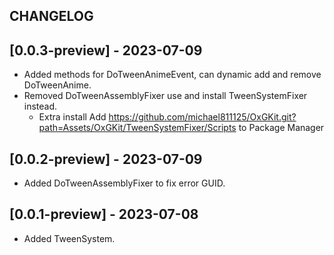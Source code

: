 ## CHANGELOG

## [0.0.3-preview] - 2023-07-09
- Added methods for DoTweenAnimeEvent, can dynamic add and remove DoTweenAnime.
- Removed DoTweenAssemblyFixer use and install TweenSystemFixer instead.
  - Extra install Add https://github.com/michael811125/OxGKit.git?path=Assets/OxGKit/TweenSystemFixer/Scripts to Package Manager

## [0.0.2-preview] - 2023-07-09
- Added DoTweenAssemblyFixer to fix error GUID.

## [0.0.1-preview] - 2023-07-08
- Added TweenSystem.